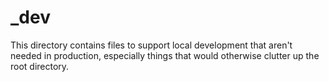 # \_dev

This directory contains files to support local development that aren't needed in production, especially things that would otherwise clutter up the root directory.
